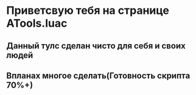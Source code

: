 # Приветсвую тебя на странице ATools.luac
## Данный тулс сделан чисто для себя и своих людей
## Впланах многое сделать(Готовность скрипта 70%+)
